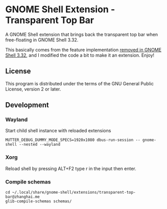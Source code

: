 # GNOME Shell Extension - Transparent Top Bar

A GNOME Shell extension that brings back the transparent top bar when free-floating in GNOME Shell 3.32.

This basically comes from the feature
implementation [removed in GNOME Shell 3.32](https://gitlab.gnome.org/GNOME/gnome-shell/merge_requests/376/), and I
modified the code a bit to make it an extension. Enjoy!

## License

This program is distributed under the terms of the GNU General Public License, version 2 or later.

## Development

### Wayland

Start child shell instance with reloaded extensions
```
MUTTER_DEBUG_DUMMY_MODE_SPECS=1920x1080 dbus-run-session -- gnome-shell --nested --wayland
```

### Xorg

Reload shell by pressing ALT+F2 type r in the input then enter.

### Compile schemas
```
cd ~/.local/share/gnome-shell/extensions/transparent-top-bar@zhanghai.me
glib-compile-schemas schemas/
```

